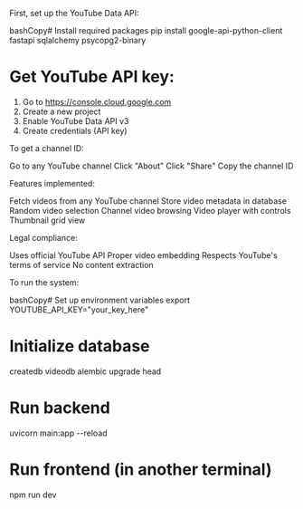 First, set up the YouTube Data API:

bashCopy# Install required packages
pip install google-api-python-client fastapi sqlalchemy psycopg2-binary

# Get YouTube API key:
1. Go to https://console.cloud.google.com
2. Create a new project
3. Enable YouTube Data API v3
4. Create credentials (API key)

To get a channel ID:


Go to any YouTube channel
Click "About"
Click "Share"
Copy the channel ID


Features implemented:


Fetch videos from any YouTube channel
Store video metadata in database
Random video selection
Channel video browsing
Video player with controls
Thumbnail grid view


Legal compliance:


Uses official YouTube API
Proper video embedding
Respects YouTube's terms of service
No content extraction


To run the system:

bashCopy# Set up environment variables
export YOUTUBE_API_KEY="your_key_here"

# Initialize database
createdb videodb
alembic upgrade head

# Run backend
uvicorn main:app --reload

# Run frontend (in another terminal)
npm run dev